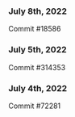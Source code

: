 ### July 8th, 2022

Commit #18586

### July 5th, 2022

Commit #314353


### July 4th, 2022

Commit #72281
